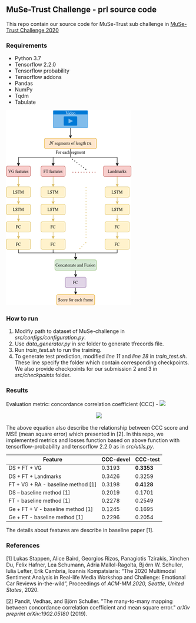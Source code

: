 ## MuSe-Trust Challenge - prl source code

This repo contain our source code for MuSe-Trust sub challenge in [MuSe-Trust Challenge 2020](https://www.muse-challenge.org/)

### Requirements
- Python 3.7
- Tensorflow 2.2.0
- Tensorflow probability
- Tensorflow addons
- Pandas
- NumPy
- Tqdm
- Tabulate

![Overview of our method](overview.png?raw=true "An overview of our method")

### How to run
1. Modifiy path to dataset of MuSe-challenge in *src/configs/configuration.py*.
2. Use *data_generator.py* in *src* folder to generate tfrecords file.
3. Run *train_test.sh* to run the training.
4. To generate test prediction, modified *line 11* and *line 28* in *train_test.sh*. These line specify the folder which contain corresponding checkpoints. We also provide checkpoints for our submission 2 and 3 in *src/checkpoints* folder.

### Results

Evaluation metric: concordance correlation coefficient (CCC) - <img src="https://latex.codecogs.com/gif.latex?%5Csmall%20%5Crho_%7Bc%7D">
<p align="center">
  <img src="https://latex.codecogs.com/gif.latex?%5Csmall%20%5Crho_%7Bc%7D%28y%2C%20%5Chat%7By%7D%29%20%3D%20%5Cfrac%7B2%5Csigma%28y%2C%20%5Chat%7By%7D%29%7D%7B%5Csigma%28y%2Cy%29%20&plus;%20%5Csigma%28%5Chat%7By%7D%2C%5Chat%7By%7D%29%20&plus;%20%28%5Cmu-%5Chat%7B%5Cmu%7D%29%5E%7B2%7D%7D%20%3D%20%5Cfrac%7B2%5Crho%28y%2C%5Chat%7By%7D%29%5Csqrt%7B%5Csigma%28y%2C%20y%29%5Csigma%28%5Chat%7By%7D%2C%5Chat%7By%7D%29%7D%7D%7B%5Csigma%28y%2Cy%29%20&plus;%20%5Csigma%28%5Chat%7By%7D%2C%5Chat%7By%7D%29%20&plus;%20%28%5Cmu-%5Chat%7B%5Cmu%7D%29%5E%7B2%7D%7D%20%3D%20%5Cleft%5B1%20&plus;%20%5Cfrac%7B%5Cmathrm%7BMSE%7D%28y%2C%5Chat%7By%7D%29%7D%7B2%5Csigma%28y%2C%5Chat%7By%7D%29%7D%5Cright%5D%5E%7B-1%7D">
  </p>
  
The above equation also describe the relationship between CCC score and MSE (mean square error) which presented in [2]. In this repo, we implemented metrics and losses function based on above function with tensorflow-probability and tensorflow 2.2.0 as in *src/utils.py*.

| Feature  | CCC-devel | CCC-test |
| ------------- | ------------- | ------------- |
| DS + FT + VG  | 0.3193  | **0.3353** |
| DS + FT + Landmarks  | 0.3426  | 0.3259 |
| FT + VG + RA - baseline method [1] | 0.3198 | **0.4128** |
| DS – baseline method [1] | 0.2019 | 0.1701 |
| FT - baseline method [1] | 0.2278 | 0.2549 |
| Ge + FT + V - baseline method [1] | 0.1245 | 0.1695 |
| Ge + FT - baseline method [1] | 0.2296 | 0.2054 |

The details about features are describe in baseline paper [1].

### References

[1] Lukas Stappen, Alice Baird, Georgios Rizos, Panagiotis Tzirakis, Xinchen Du, Felix Hafner, Lea Schumann, Adria Mallol-Ragolta, Bj ̈orn W. Schuller, Iulia Lefter, Erik Cambria, Ioannis Kompatsiaris: “The 2020 Multimodal Sentiment Analysis in Real-life Media Workshop and Challenge: Emotional Car Reviews in-the-wild”, Proceedings of *ACM-MM 2020, Seattle, United States*, 2020.

[2] Pandit, Vedhas, and Björn Schuller. "The many-to-many mapping between concordance correlation coefficient and mean square error." *arXiv preprint arXiv:1902.05180* (2019).
